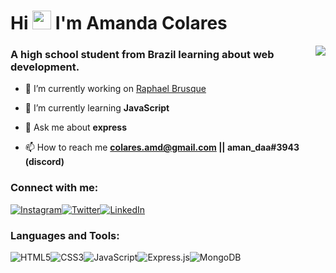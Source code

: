 


<h1>Hi <img src="https://raw.githubusercontent.com/MartinHeinz/MartinHeinz/master/wave.gif" width="30px"> I'm Amanda Colares</h1>
<img align='right' src="https://github-readme-stats.vercel.app/api/top-langs/?username=colaresAmanda&theme=buefy">


<h3>A high school student from Brazil learning about web development.</h3>

- 🔭 I’m currently working on [Raphael Brusque](https://github.com/colaresAmanda/Raphael-Brusque.git)

- 🌱 I’m currently learning **JavaScript**

- 💬 Ask me about **express**

- 📫 How to reach me **colares.amd@gmail.com || aman_daa#3943 (discord)**



<h3 align="left">Connect with me:</h3>

<a href="https://www.instagram.com/colaresamanda_/" target="_blank">![Instagram](https://img.shields.io/badge/colaresAmanda_-%23E4405F.svg?style=for-the-badge&logo=Instagram&logoColor=white)</a><a href="https://twitter.com/colaresAmanda_" target="_blank">![Twitter](https://img.shields.io/badge/colaresAmanda_-%231DA1F2.svg?style=for-the-badge&logo=Twitter&logoColor=white)</a><a href="https://www.linkedin.com/in/amanda-colares-88298821a/">![LinkedIn](https://img.shields.io/badge/linkedin-%230077B5.svg?style=for-the-badge&logo=linkedin&logoColor=white)</a>


<h3 align="left">Languages and Tools:</h3>

![HTML5](https://img.shields.io/badge/html5-%23E34F26.svg?style=for-the-badge&logo=html5&logoColor=white)![CSS3](https://img.shields.io/badge/css3-%231572B6.svg?style=for-the-badge&logo=css3&logoColor=white)![JavaScript](https://img.shields.io/badge/javascript-%23323330.svg?style=for-the-badge&logo=javascript&logoColor=%23F7DF1E)![Express.js](https://img.shields.io/badge/express.js-%23404d59.svg?style=for-the-badge&logo=express&logoColor=%2361DAFB)![MongoDB](https://img.shields.io/badge/MongoDB-%234ea94b.svg?style=for-the-badge&logo=mongodb&logoColor=white)








